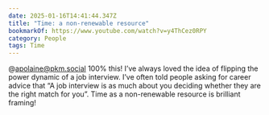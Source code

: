 ```yaml
---
date: 2025-01-16T14:41:44.347Z
title: "Time: a non-renewable resource"
bookmarkOf: https://www.youtube.com/watch?v=y4ThCez0RPY
category: People
tags: Time
---
```


@apolaine@pkm.social 100% this! I’ve always loved the idea of flipping the power dynamic of a job interview. I’ve often told people asking for career advice that “A job interview is as much about you deciding whether they are the right match for you”. Time as a non-renewable resource is brilliant framing!
